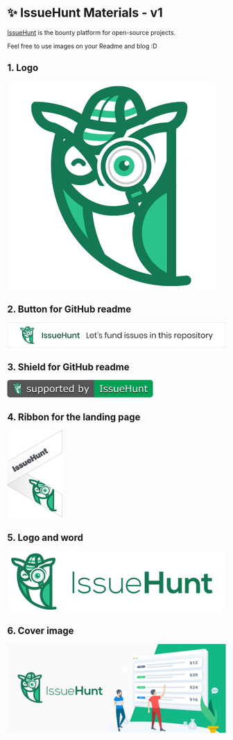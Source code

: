 # ✨ IssueHunt Materials - v1

[IssueHunt](https://issuehunt.io/) is the bounty platform for open-source projects.

Feel free to use images on your Readme and blog :D

## 1. Logo
![issuehunt-image-v1](./v1/issuehunt-logo-v1.svg)

## 2. Button for GitHub readme
![issuehunt-readme-button-v1](./v1/issuehunt-button-v1.svg)

## 3. Shield for GitHub readme
![issuehunt-shield-v1](./v1/issuehunt-shield-v1.svg)

## 4. Ribbon for the landing page
![issuehunt-ribbon-v1](./v1/issuehunt-ribbon-v1.svg)

## 5. Logo and word
![issuehunt-logo-and-word-v1](./v1/issuehunt-logo-and-word-v1.png)

## 6. Cover image
![issuehunt-cover](./v1/issuehunt-cover.jpeg)
